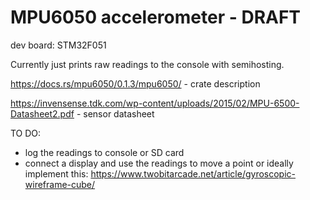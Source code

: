 # MPU6050 accelerometer - DRAFT

dev board: STM32F051

Currently just prints raw readings to the console with semihosting.

https://docs.rs/mpu6050/0.1.3/mpu6050/ - crate description

https://invensense.tdk.com/wp-content/uploads/2015/02/MPU-6500-Datasheet2.pdf - sensor datasheet

TO DO:

* log the readings to console or SD card
* connect a display and use the readings to move a point or ideally implement this: 
https://www.twobitarcade.net/article/gyroscopic-wireframe-cube/
